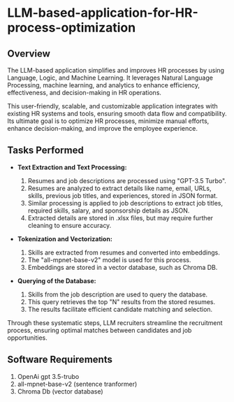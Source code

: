 # LLM-based-application-for-HR-process-optimization
## Overview

The LLM-based application simplifies and improves HR processes by using Language, Logic, and Machine Learning. It leverages Natural Language Processing, machine learning, and analytics to enhance efficiency, effectiveness, and decision-making in HR operations.

This user-friendly, scalable, and customizable application integrates with existing HR systems and tools, ensuring smooth data flow and compatibility. Its ultimate goal is to optimize HR processes, minimize manual efforts, enhance decision-making, and improve the employee experience.


## Tasks Performed
- **Text Extraction and Text Processing:**
  1. Resumes and job descriptions are processed using "GPT-3.5 Turbo".
  2. Resumes are analyzed to extract details like name, email, URLs, skills, previous job titles, and experiences, stored in JSON format.
  3. Similar processing is applied to job descriptions to extract job titles, required skills, salary, and sponsorship details as JSON.
  4. Extracted details are stored in .xlsx files, but may require further cleaning to ensure accuracy.

- **Tokenization and Vectorization:**
  1. Skills are extracted from resumes and converted into embeddings.
  2. The "all-mpnet-base-v2" model is used for this process.
  3. Embeddings are stored in a vector database, such as Chroma DB.

- **Querying of the Database:**
  1. Skills from the job description are used to query the database.
  2. This query retrieves the top "N" results from the stored resumes.
  3. The results facilitate efficient candidate matching and selection.

Through these systematic steps, LLM recruiters streamline the recruitment process, ensuring optimal matches between candidates and job opportunities.

## Software Requirements
1. OpenAi gpt 3.5-trubo
2. all-mpnet-base-v2 (sentence tranformer)
3. Chroma Db (vector database)
